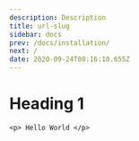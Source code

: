 ```yaml
---
description: Description
title: url-slug
sidebar: docs
prev: /docs/installation/
next: /
date: 2020-09-24T00:16:10.655Z
---
```

# Heading 1

```
<p> Hello World </p>
```